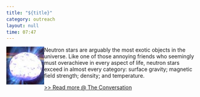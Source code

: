 ```yaml
---
title: "${title}"
category: outreach
layout: null
time: 07:47
---
```

<!-- converted from blosxom format post by dkg 22.1.2022 -->
  <!---- Begin .post ---->
<img src="images/pulsar1-3_100.jpg" width="100" align="left">
Neutron stars are arguably the most exotic objects in the universe. Like one of those annoying friends who seemingly must overachieve in every aspect of life, neutron stars exceed in almost every category: surface gravity; magnetic field strength; density; and temperature.
<p>
<!-- --------------------------------------------------------- -->
<a href="https://theconversation.com/explainer-what-is-a-neutron-star-29341">&gt;&gt; Read more @ The Conversation</a>
<p>
